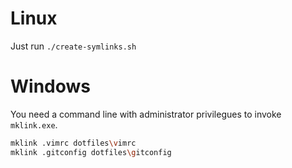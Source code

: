 # Linux

Just run `./create-symlinks.sh`

# Windows

You need a command line with administrator privilegues to invoke `mklink.exe`.

```bash
mklink .vimrc dotfiles\vimrc
mklink .gitconfig dotfiles\gitconfig
```


